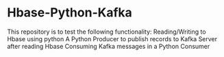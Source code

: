 # Hbase-Python-Kafka
This repository is to test the following functionality:
Reading/Writing to Hbase using python
A Python Producer to publish records to Kafka Server after reading Hbase
Consuming Kafka messages in a Python Consumer
